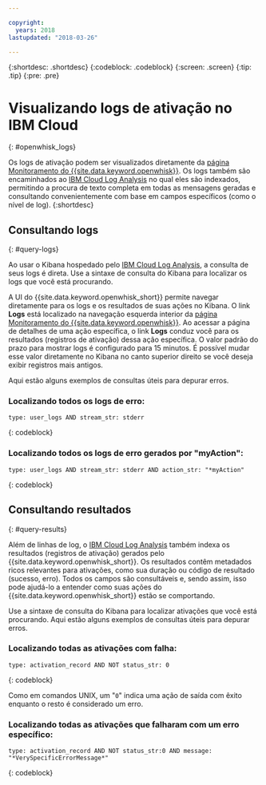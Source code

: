 ```yaml
---

copyright:
  years: 2018
lastupdated: "2018-03-26"

---
```


{:shortdesc: .shortdesc}
{:codeblock: .codeblock}
{:screen: .screen}
{:tip: .tip}
{:pre: .pre}

# Visualizando logs de ativação no IBM Cloud
{: #openwhisk_logs}

Os logs de ativação podem ser visualizados diretamente da [página Monitoramento do {{site.data.keyword.openwhisk}}](https://console.bluemix.net/openwhisk/dashboard/). Os logs também são encaminhados ao [IBM Cloud Log Analysis](https://console.bluemix.net/docs/services/CloudLogAnalysis/kibana/analyzing_logs_Kibana.html#analyzing_logs_Kibana) no qual eles são indexados, permitindo a procura de texto completa em todas as mensagens geradas e consultando convenientemente com base em campos específicos (como o nível de log).
{:shortdesc}

## Consultando logs
{: #query-logs}

Ao usar o Kibana hospedado pelo [IBM Cloud Log Analysis](https://console.bluemix.net/docs/services/CloudLogAnalysis/kibana/analyzing_logs_Kibana.html#analyzing_logs_Kibana), a consulta de seus logs é direta. Use a sintaxe de consulta do Kibana para localizar os logs que você está procurando.

A UI do {{site.data.keyword.openwhisk_short}} permite navegar diretamente para os logs e os resultados de suas ações no Kibana. O link **Logs** está localizado na navegação esquerda interior da [página Monitoramento do {{site.data.keyword.openwhisk}}](https://console.bluemix.net/openwhisk/dashboard/). Ao acessar a página de detalhes de uma ação específica, o link **Logs** conduz você para os resultados (registros de ativação) dessa ação específica. O valor padrão do prazo para mostrar logs é configurado para 15 minutos. É possível mudar esse valor diretamente no Kibana no canto superior direito se você deseja exibir registros mais antigos.

Aqui estão alguns exemplos de consultas úteis para depurar erros.

### Localizando todos os logs de erro:
```
type: user_logs AND stream_str: stderr
```
{: codeblock}

### Localizando todos os logs de erro gerados por "myAction":
```
type: user_logs AND stream_str: stderr AND action_str: "*myAction"
```
{: codeblock}

## Consultando resultados
{: #query-results}

Além de linhas de log, o [IBM Cloud Log Analysis](https://console.bluemix.net/docs/services/CloudLogAnalysis/kibana/analyzing_logs_Kibana.html#analyzing_logs_Kibana) também indexa os resultados (registros de ativação) gerados pelo {{site.data.keyword.openwhisk_short}}. Os resultados contêm metadados ricos relevantes para ativações, como sua duração ou código de resultado (sucesso, erro). Todos os campos são consultáveis e, sendo assim, isso pode ajudá-lo a entender como suas ações do {{site.data.keyword.openwhisk_short}} estão se comportando.

Use a sintaxe de consulta do Kibana para localizar ativações que você está procurando. Aqui estão alguns exemplos de consultas úteis para depurar erros.

### Localizando todas as ativações com falha:
```
type: activation_record AND NOT status_str: 0
```
{: codeblock}

Como em comandos UNIX, um "`0`" indica uma ação de saída com êxito enquanto o resto é considerado um erro.

<!--
### Finding all activations that took longer than 30 seconds:

```
type: activation_record AND duration > 30000
```

Duration is in milliseconds.
-->

### Localizando todas as ativações que falharam com um erro específico:
```
type: activation_record AND NOT status_str:0 AND message: "*VerySpecificErrorMessage*"
```
{: codeblock}
